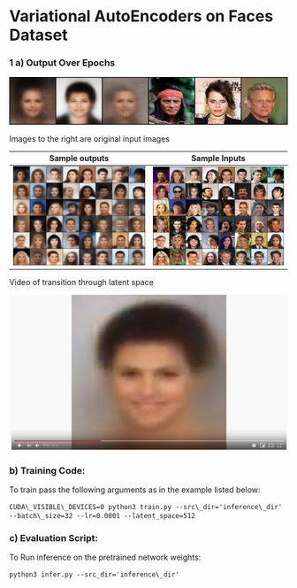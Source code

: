 # Variational AutoEncoders on Faces Dataset

### 1 a) Output Over Epochs
 
![alt-text](https://github.com/rodri651/VAE_CAE-Faces-dataset/blob/master/imgs/over_epochs.gif)

Images to the right are original input images


Sample outputs             |  Sample Inputs
:-------------------------:|:-------------------------:
![](https://github.com/rodri651/VAE_CAE-Faces-dataset/blob/master/imgs/reconstruction_latent.png)  |  ![](https://github.com/rodri651/VAE_CAE-Faces-dataset/blob/master/imgs/orig.png)

Video of transition through latent space

[![Watch the video](https://github.com/rodri651/VAE_CAE-Faces-dataset/blob/master/imgs/video.png)](https://www.youtube.com/watch?v=bi7pYHPFXa8)

### b) **Training Code:** 
To train pass the following arguments as in the example listed below:
```
CUDA\_VISIBLE\_DEVICES=0 python3 train.py --src\_dir='inference\_dir' --batch\_size=32 --lr=0.0001 --latent_space=512
```

### c) **Evaluation Script:**
To Run inference on the pretrained network weights:
```
python3 infer.py --src_dir='inference\_dir'
```

